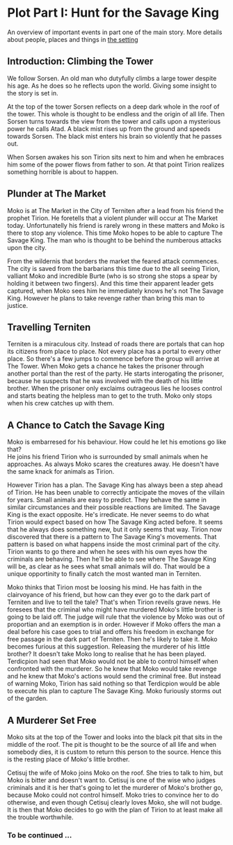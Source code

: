 Plot Part I: Hunt for the Savage King
=====================================

An overview of important events in part one of the main story. More details about people, places and things in [the setting](../setting/index.md)


Introduction: Climbing the Tower
--------------------------------

We follow Sorsen. An old man who dutyfully climbs a large tower despite his age.
As he does so he reflects upon the world. Giving some insight to the story is set in.

At the top of the tower Sorsen reflects on a deep dark whole in the roof of the tower.
This whole is thought to be endless and the origin of all life.
Then Sorsen turns towards the view from the tower and calls upon a mysterious power he calls Atad.
A black mist rises up from the ground and speeds towards Sorsen.
The black mist enters his brain so violently that he passes out.

When Sorsen awakes his son Tirion sits next to him and when he embraces him some of the power flows from father to son.
At that point Tirion realizes something horrible is about to happen.


Plunder at The Market
---------------------

Moko is at The Market in the City of Terniten after a lead from his friend the prophet Tirion.
He foretells that a violent plunder will occur at The Market today.
Unfortunatelly his friend is rarely wrong in these matters and Moko is there to stop any violence.
This time Moko hopes to be able to capture The Savage King.
The man who is thought to be behind the numberous attacks upon the city.

From the wildernis that borders the market the feared attack commences.
The city is saved from the barbarians this time due to the all seeing Tirion, valliant Moko and incredible Burte
(who is so strong she stops a spear by holding it between two fingers).
And this time their apparent leader gets captured, when Moko sees him he immediately knows he's not The Savage King.
However he plans to take revenge rather than bring this man to justice.


Travelling Terniten
-------------------

Terniten is a miraculous city. Instead of roads there are portals that can hop its citizens from place to place.
Not every place has a portal to every other place. So there's a few jumps to commence before the group will arrive at The Tower.
When Moko gets a chance he takes the prisoner through another portal than the rest of the party.
He starts interogating the prisoner, because he suspects that he was involved with the death of his little brother.
When the prisoner only exclaims outrageous lies he looses control and starts beating the helpless man to get to the truth.
Moko only stops when his crew catches up with them.


A Chance to Catch the Savage King
---------------------------------

Moko is embarresed for his behaviour. How could he let his emotions go like that?  
He joins his friend Tirion who is surrounded by small animals when he approaches.
As always Moko scares the creatures away. He doesn't have the same knack for animals as Tirion.

However Tirion has a plan.
The Savage King has always been a step ahead of Tirion. He has been unable to correctly anticipate the moves of the villain for years.
Small animals are easy to predict. They behave the same in similar circumstances and their possible reactions are limited.
The Savage King is the exact opposite. He's irredicate.
He never seems to do what Tirion would expect based on how The Savage King acted before.
It seems that he always does something new, but it only seems that way.
Tirion now discovered that there is a pattern to The Savage King's movements.
That pattern is based on what happens inside the most criminal part of the city.
Tirion wants to go there and when he sees with his own eyes how the criminals are behaving.
Then he'll be able to see where The Savage King will be, as clear as he sees what small animals will do.
That would be a unique opportinity to finally catch the most wanted man in Terniten.

Moko thinks that Tirion most be loosing his mind.
He has faith in the clairvoyance of his friend, but how can they ever go to the dark part of Terniten and live to tell the tale?
That's when Tirion reveils grave news. He foresees that the criminal who might have murdered Moko's little brother is going to be laid off.
The judge will rule that the violence by Moko was out of proportian and an exemption is in order.
However if Moko offers the man a deal before his case goes to trial and offers his freedom in exchange for free passage in the dark part of Terniten.
Then he's likely to take it.
Moko becomes furious at this suggestion. Releasing the murderer of his little brother?
It doesn't take Moko long to realise that he has been played.
Terdicpion had seen that Moko would not be able to control himself when confronted with the murderer.
So he knew that Moko would take revenge and he knew that Moko's actions would send the criminal free. 
But instead of warning Moko, Tirion has said nothing so that Terdicpion would be able to execute his plan to capture The Savage King.
Moko furiously storms out of the garden.


A Murderer Set Free
-------------------

Moko sits at the top of the Tower and looks into the black pit that sits in the middle of the roof.
The pit is thought to be the source of all life and when somebody dies,
it is custom to return this person to the source.
Hence this is the resting place of Moko's little brother.

Cetisuj the wife of Moko joins Moko on the roof. She tries to talk to him, but Moko is bitter and doesn't want to.
Cetisuj is one of the wise who judges criminals and it is her that's going to let the murderer of Moko's brother go,
because Moko could not control himself.
Moko tries to convince her to do otherwise, and even though Cetisuj clearly loves Moko, she will not budge.
It is then that Moko decides to go with the plan of Tirion to at least make all the trouble worthwhile.


### To be continued ...
